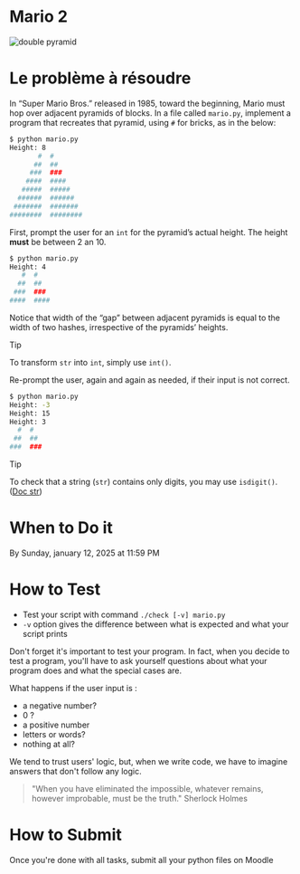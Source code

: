 # Mario 2

![double pyramid](https://cs50.harvard.edu/x/2024/psets/1/mario/more/pyramids.png)

# Le problème à résoudre

In “Super Mario Bros.” released in 1985, toward the beginning, Mario must hop over adjacent pyramids of blocks. In a file called `mario.py`, implement a program that recreates that pyramid, using `#` for bricks, as in the below:

```bash
$ python mario.py
Height: 8
       #  #
      ##  ##
     ###  ###
    ####  ####
   #####  #####
  ######  ######
 #######  #######
########  ########
```

First, prompt the user for an `int` for the pyramid’s actual height.
The height **must** be between 2 an 10.

```bash
$ python mario.py
Height: 4
   #  #
  ##  ##
 ###  ###
####  ####
```

Notice that width of the “gap” between adjacent pyramids is equal to the width of two hashes, irrespective of the pyramids’ heights.

> [!TIP]
> To transform `str` into `int`, simply use `int()`.

Re-prompt the user, again and again as needed, if their input is not correct.

```bash
$ python mario.py
Height: -3
Height: 15
Height: 3
  #  #
 ##  ##
###  ###
```

> [!TIP]
> To check that a string (`str`) contains only digits, you may use `isdigit()`. ([Doc str](https://docs.python.org/fr/3/library/stdtypes.html#str.isdigit))

# When to Do it

By Sunday, january 12, 2025 at 11:59 PM

# How to Test

- Test your script with command `./check [-v] mario.py`
- `-v` option gives the difference between what is expected and what your script prints

Don't forget it's important to test your program.
In fact, when you decide to test a program, you'll have to ask yourself questions about what your program does and what the special cases are.

What happens if the user input is :
* a negative number?
* 0 ?
* a positive number
* letters or words?
* nothing at all?

We tend to trust users' logic, but, when we write code, we have to imagine answers that don't follow any logic.

> "When you have eliminated the impossible, whatever remains, however improbable, must be the truth."
> Sherlock Holmes

# How to Submit

Once you're done with all tasks, submit all your python files on Moodle

